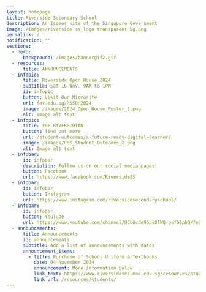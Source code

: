 ```yaml
---
layout: homepage
title: Riverside Secondary School
description: An Isomer site of the Singapore Government
image: /images/riverside ss_logo transparent bg.png
permalink: /
notification: ""
sections:
  - hero:
      background: /images/bannergif2.gif
  - resources:
      title: ANNOUNCEMENTS
  - infopic:
      title: Riverside Open House 2024
      subtitle: Sat 16 Nov, 9AM to 1PM
      id: infopic
      button: Visit Our Microsite
      url: for.edu.sg/RSSOH2024
      image: /images/2024_Open_House_Poster_1.png
      alt: Image alt text
  - infopic:
      title: THE RIVERSIDIAN
      button: find out more
      url: /student-outcomes/a-future-ready-digital-learner/
      image: /images/RSS_Student_Outcomes_2.png
      alt: Image alt text
  - infobar:
      id: infobar
      description: Follow us on our social media pages!
      button: Facebook
      url: https://www.facebook.com/RiversideSS
  - infobar:
      id: infobar
      button: Instagram
      url: https://www.instagram.com/riversidesecondaryschool/
  - infobar:
      id: infobar
      button: YouTube
      url: https://www.youtube.com/channel/UCbOcdm96pv8lWQ-psfGSpbQ/featured
  - announcements:
      title: Announcements
      id: announcements
      subtitle: Add a list of announcements with dates
      announcement_items:
        - title: Purchase of School Uniform & Textbooks
          date: 04 November 2024
          announcement: More information below
          link_text: https://www.riversidesec.moe.edu.sg/resources/students/
          link_url: /resources/students/
---
```


